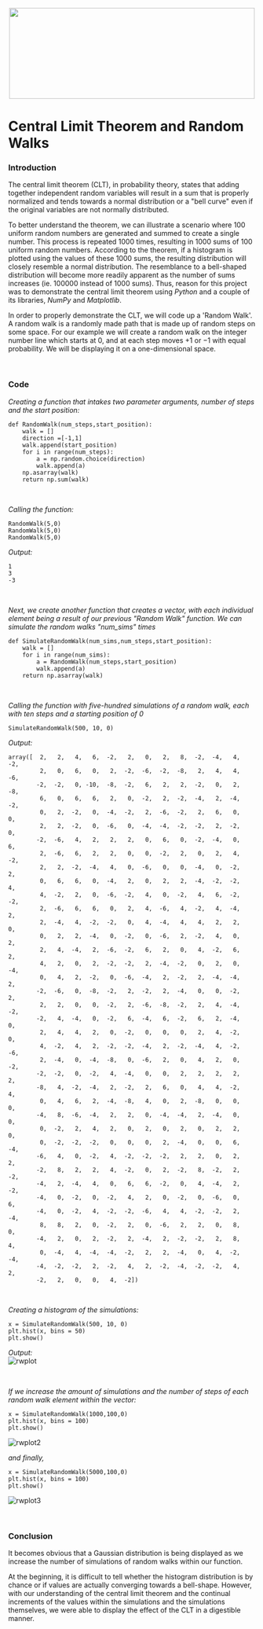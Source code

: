 <p align="center">
 <img src="https://github.com/johnbaguinaga/Central-Limit-Theorem-and-Random-Walks/assets/106455858/7a5a2c23-2156-49a7-8117-4d658ab6fb05" width="500" height="185">
</p>

  
# Central Limit Theorem and Random Walks

### Introduction
The central limit theorem (CLT), in probability theory, states that adding together independent random variables will result in a sum that is properly normalized and tends towards a normal distribution or a "bell curve" even if the original variables are not normally distributed.   

To better understand the theorem, we can illustrate a scenario where 100 uniform random numbers are generated and summed to create a single number. This process is repeated 1000 times, resulting in 1000 sums of 100 uniform random numbers. According to the theorem, if a histogram is plotted using the values of these 1000 sums, the resulting distribution will closely resemble a normal distribution. The resemblance to a bell-shaped distribution will become more readily apparent as the number of sums increases (ie. 100000 instead of 1000 sums). Thus, reason for this project was to demonstrate the central limit theorem using *Python* and a couple of its libraries, *NumPy* and *Matplotlib*.

In order to properly demonstrate the CLT, we will code up a 'Random Walk'. A random walk is a randomly made path that is made up of random steps on some space. For our example we will create a random walk on the integer number line which starts at 0, and at each step moves +1 or −1 with equal probability. We will be displaying it on a one-dimensional space. 
<p>&nbsp;</p> 

### Code
*Creating a function that intakes two parameter arguments, number of steps and the start position:*

```
def RandomWalk(num_steps,start_position):
    walk = []
    direction =[-1,1]
    walk.append(start_position)
    for i in range(num_steps):
        a = np.random.choice(direction)
        walk.append(a)
    np.asarray(walk)
    return np.sum(walk)
```
<p>&nbsp;</p>

*Calling the function:*

```
RandomWalk(5,0)
RandomWalk(5,0)
RandomWalk(5,0)
```

*Output:*
```
1
3
-3
```

<p>&nbsp;</p>

*Next, we create another function that creates a vector, with each individual element being a result of our previous "Random Walk" function. We can simulate the random walks "num_sims" times*
```
def SimulateRandomWalk(num_sims,num_steps,start_position):
    walk = []
    for i in range(num_sims):
        a = RandomWalk(num_steps,start_position)
        walk.append(a)
    return np.asarray(walk)
```
<p>&nbsp;</p>

*Calling the function with five-hundred simulations of a random walk, each with ten steps and a starting position of 0*
```
SimulateRandomWalk(500, 10, 0)
```

*Output:*
```
array([  2,   2,   4,   6,  -2,   2,   0,   2,   8,  -2,  -4,   4,  -2,
         2,   0,   6,   0,   2,  -2,  -6,  -2,  -8,   2,   4,   4,  -6,
        -2,  -2,   0, -10,  -8,  -2,   6,   2,   2,  -2,   0,   2,  -8,
         6,   0,   6,   6,   2,   0,  -2,   2,  -2,  -4,   2,  -4,  -2,
         0,   2,  -2,   0,  -4,  -2,   2,  -6,  -2,   2,   6,   0,   0,
         2,   2,  -2,   0,  -6,   0,  -4,  -4,  -2,  -2,   2,  -2,   0,
        -2,  -6,   4,   2,   2,   2,   0,   6,   0,  -2,  -4,   0,   6,
         2,  -6,   6,   2,   2,   0,   0,  -2,   2,   0,   2,   4,  -2,
         2,   2,  -2,  -4,   4,   0,  -6,   0,   0,  -4,   0,  -2,   2,
         0,   6,   6,   0,  -4,   2,   0,   2,   2,  -4,  -2,  -2,   4,
         4,  -2,   2,   0,  -6,  -2,   4,   0,  -2,   4,   6,  -2,  -2,
         2,  -6,   6,   6,   0,   2,   4,  -6,   4,  -2,   4,  -4,   2,
         2,  -4,   4,  -2,  -2,   0,   4,  -4,   4,   4,   2,   2,   0,
         0,   2,   2,  -4,   0,  -2,   0,  -6,   2,  -2,   4,   0,   2,
         2,   4,  -4,   2,  -6,  -2,   6,   2,   0,   4,  -2,   6,   2,
         4,   2,   0,   2,  -2,  -2,   2,  -4,  -2,   0,   2,   0,  -4,
         0,   4,   2,  -2,   0,  -6,  -4,   2,  -2,   2,  -4,  -4,   2,
        -2,  -6,   0,  -8,  -2,   2,  -2,   2,  -4,   0,   0,  -2,   2,
         2,   2,   0,   0,  -2,   2,  -6,  -8,  -2,   2,   4,  -4,  -2,
        -2,   4,  -4,   0,  -2,   6,  -4,   6,  -2,   6,   2,  -4,   0,
         2,   4,   4,   2,   0,  -2,   0,   0,   0,   2,   4,  -2,   0,
         4,  -2,   4,   2,  -2,  -2,  -4,   2,  -2,  -4,   4,  -2,  -6,
         2,  -4,   0,  -4,  -8,   0,  -6,   2,   0,   4,   2,   0,  -2,
        -2,  -2,   0,  -2,   4,  -4,   0,   0,   2,   2,   2,   2,   2,
        -8,   4,  -2,  -4,   2,  -2,   2,   6,   0,   4,   4,  -2,   4,
         0,   4,   6,   2,  -4,  -8,   4,   0,   2,  -8,   0,   0,   0,
        -4,   8,  -6,  -4,   2,   2,   0,  -4,  -4,   2,  -4,   0,   0,
         0,  -2,   2,   4,   2,   0,   2,   0,   2,   0,   2,   2,   0,
         0,  -2,  -2,  -2,   0,   0,   0,   2,  -4,   0,   0,   6,  -4,
        -6,   4,   0,  -2,   4,  -2,  -2,  -2,   2,   2,   0,   2,   2,
        -2,   8,   2,   2,   4,  -2,   0,   2,  -2,   8,  -2,   2,  -2,
        -4,   2,  -4,   4,   0,   6,   6,  -2,   0,   4,  -4,   2,  -2,
        -4,   0,  -2,   0,  -2,   4,   2,   0,  -2,   0,  -6,   0,   6,
        -4,   0,  -2,   4,  -2,  -2,  -6,   4,   4,  -2,  -2,   2,  -4,
         8,   8,   2,   0,  -2,   2,   0,  -6,   2,   2,   0,   8,   0,
        -4,   2,   0,   2,  -2,   2,  -4,   2,  -2,  -2,   2,   8,   4,
         0,  -4,   4,  -4,  -4,  -2,   2,   2,  -4,   0,   4,  -2,  -4,
        -4,  -2,  -2,   2,  -2,   4,   2,  -2,  -4,  -2,  -2,   4,   2,
        -2,   2,   0,   0,   4,  -2])
```        
<p>&nbsp;</p>

*Creating a histogram of the simulations:*
```
x = SimulateRandomWalk(500, 10, 0)
plt.hist(x, bins = 50)
plt.show()
```

*Output:*  
![rwplot](https://user-images.githubusercontent.com/106455858/223662627-ce052bcc-9410-490a-a7d8-1713ac88c27f.png)

<p>&nbsp;</p>

*If we increase the amount of simulations and the number of steps of each random walk element within the vector:*
```
x = SimulateRandomWalk(1000,100,0)
plt.hist(x, bins = 100)
plt.show()
```
  
![rwplot2](https://user-images.githubusercontent.com/106455858/223662755-2c4e5239-6899-4e02-92fd-58dbfb2c6311.png)

*and finally,*
```
x = SimulateRandomWalk(5000,100,0)
plt.hist(x, bins = 100)
plt.show()
```
  
![rwplot3](https://user-images.githubusercontent.com/106455858/223662863-1592f870-cc14-4414-9dbc-c70a3974a106.png)

<p>&nbsp;</p>

### Conclusion  
It becomes obvious that a Gaussian distribution is being displayed as we increase the number of simulations of random walks within our function.

At the beginning, it is difficult to tell whether the histogram distribution is by chance or if values are actually converging towards a bell-shape. However, with our understanding of the central limit theorem and the continual increments of the values within the simulations and the simulations themselves, we were able to display the effect of the CLT in a digestible manner.
